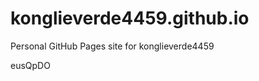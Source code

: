 # konglieverde4459.github.io
Personal GitHub Pages site for konglieverde4459































































eusQpDO

